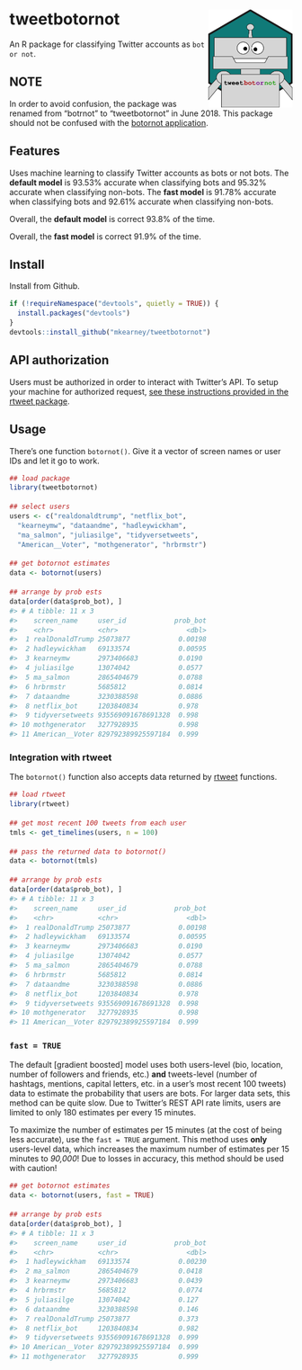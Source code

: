
# tweetbotornot <img width="150px" src="man/figures/logo.png" align="right" />

An R package for classifying Twitter accounts as `bot or not`.

## NOTE

In order to avoid confusion, the package was renamed from “botrnot” to
“tweetbotornot” in June 2018. This package should not be confused with
the [botornot application](http://botornot.co/).

## Features

Uses machine learning to classify Twitter accounts as bots or not bots.
The **default model** is 93.53% accurate when classifying bots and
95.32% accurate when classifying non-bots. The **fast model** is 91.78%
accurate when classifying bots and 92.61% accurate when classifying
non-bots.

Overall, the **default model** is correct 93.8% of the time.

Overall, the **fast model** is correct 91.9% of the time.

## Install

Install from Github.

``` r
if (!requireNamespace("devtools", quietly = TRUE)) {
  install.packages("devtools")
}
devtools::install_github("mkearney/tweetbotornot")
```

## API authorization

Users must be authorized in order to interact with Twitter’s API. To
setup your machine for authorized request, [see these instructions
provided in the rtweet package](http://rtweet.info/articles/auth.html).

## Usage

There’s one function `botornot()`. Give it a vector of screen names or
user IDs and let it go to work.

``` r
## load package
library(tweetbotornot)

## select users
users <- c("realdonaldtrump", "netflix_bot",
  "kearneymw", "dataandme", "hadleywickham",
  "ma_salmon", "juliasilge", "tidyversetweets", 
  "American__Voter", "mothgenerator", "hrbrmstr")

## get botornot estimates
data <- botornot(users)

## arrange by prob ests
data[order(data$prob_bot), ]
#> # A tibble: 11 x 3
#>    screen_name     user_id            prob_bot
#>    <chr>           <chr>                 <dbl>
#>  1 realDonaldTrump 25073877            0.00198
#>  2 hadleywickham   69133574            0.00595
#>  3 kearneymw       2973406683          0.0190 
#>  4 juliasilge      13074042            0.0577 
#>  5 ma_salmon       2865404679          0.0788 
#>  6 hrbrmstr        5685812             0.0814 
#>  7 dataandme       3230388598          0.0886 
#>  8 netflix_bot     1203840834          0.978  
#>  9 tidyversetweets 935569091678691328  0.998  
#> 10 mothgenerator   3277928935          0.998  
#> 11 American__Voter 829792389925597184  0.999
```

### Integration with rtweet

The `botornot()` function also accepts data returned by
[rtweet](http://rtweet.info) functions.

``` r
## load rtweet
library(rtweet)

## get most recent 100 tweets from each user
tmls <- get_timelines(users, n = 100)

## pass the returned data to botornot()
data <- botornot(tmls)

## arrange by prob ests
data[order(data$prob_bot), ]
#> # A tibble: 11 x 3
#>    screen_name     user_id            prob_bot
#>    <chr>           <chr>                 <dbl>
#>  1 realDonaldTrump 25073877            0.00198
#>  2 hadleywickham   69133574            0.00595
#>  3 kearneymw       2973406683          0.0190 
#>  4 juliasilge      13074042            0.0577 
#>  5 ma_salmon       2865404679          0.0788 
#>  6 hrbrmstr        5685812             0.0814 
#>  7 dataandme       3230388598          0.0886 
#>  8 netflix_bot     1203840834          0.978  
#>  9 tidyversetweets 935569091678691328  0.998  
#> 10 mothgenerator   3277928935          0.998  
#> 11 American__Voter 829792389925597184  0.999
```

### `fast = TRUE`

The default \[gradient boosted\] model uses both users-level (bio,
location, number of followers and friends, etc.) **and** tweets-level
(number of hashtags, mentions, capital letters, etc. in a user’s most
recent 100 tweets) data to estimate the probability that users are bots.
For larger data sets, this method can be quite slow. Due to Twitter’s
REST API rate limits, users are limited to only 180 estimates per every
15 minutes.

To maximize the number of estimates per 15 minutes (at the cost of being
less accurate), use the `fast = TRUE` argument. This method uses
**only** users-level data, which increases the maximum number of
estimates per 15 minutes to *90,000*\! Due to losses in accuracy, this
method should be used with caution\!

``` r
## get botornot estimates
data <- botornot(users, fast = TRUE)

## arrange by prob ests
data[order(data$prob_bot), ]
#> # A tibble: 11 x 3
#>    screen_name     user_id            prob_bot
#>    <chr>           <chr>                 <dbl>
#>  1 hadleywickham   69133574            0.00230
#>  2 ma_salmon       2865404679          0.0418 
#>  3 kearneymw       2973406683          0.0439 
#>  4 hrbrmstr        5685812             0.0774 
#>  5 juliasilge      13074042            0.127  
#>  6 dataandme       3230388598          0.146  
#>  7 realDonaldTrump 25073877            0.373  
#>  8 netflix_bot     1203840834          0.982  
#>  9 tidyversetweets 935569091678691328  0.999  
#> 10 American__Voter 829792389925597184  0.999  
#> 11 mothgenerator   3277928935          0.999
```
